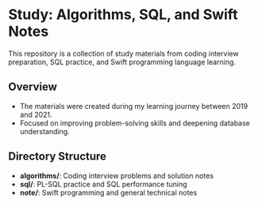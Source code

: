 # Study: Algorithms, SQL, and Swift Notes

This repository is a collection of study materials from coding interview preparation, SQL practice, and Swift programming language learning.

## Overview
- The materials were created during my learning journey between 2019 and 2021.
- Focused on improving problem-solving skills and deepening database understanding.

## Directory Structure
- **algorithms/**: Coding interview problems and solution notes
- **sql/**: PL-SQL practice and SQL performance tuning
- **note/**: Swift programming and general technical notes
